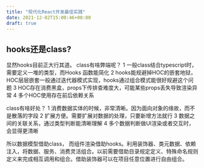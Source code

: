 ```yaml
---
title: "现代化React开发最佳实践"
date: 2021-12-02T15:00:46+08:00
draft: true
---
```



## hooks还是class?

显然hooks目前正大行其道。 class有啥弊端呢？ 
1 一般class结合typescript时，需要定义一堆的类型，而Hooks 函数能简化
2 hooks能规避掉HOC的嵌套地狱，HOC层层嵌套一般通过迭代器模式实现，hooks通过组合模式能很好规避这个问题
3 HOC存在消费黑盒，props下传排查难度大，可能某些props丢失导致渲染异常
4 多个HOC使用存在前后依赖关系

class有啥好处？
1 消费数据实体的时候，非常清晰。因为面向对象的缘故，而不是散落的字段
2 扩展方便。需要扩展对数据的处理，只要新增方法就行
3 数据之间的关联关系，通过类型判断能清晰理解
4 多个数据判断做UI渲染或者交互时，会显得更清晰

所以数据模型借助class， 而组件渲染借助hooks。利用装饰器、类元数据、依赖注入，将数据、服务、消费灵活组合。以前需要借助目录规定定义、特殊命名规则定义来完成相互调用和组合。借助装饰器可以在项目任意位置进行自由组合。






